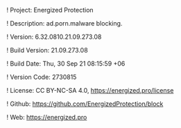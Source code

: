 ! Project: Energized Protection

! Description: ad.porn.malware blocking.

! Version: 6.32.0810.21.09.273.08

! Build Version: 21.09.273.08

! Build Date: Thu, 30 Sep 21 08:15:59 +06

! Version Code: 2730815

! License: CC BY-NC-SA 4.0, https://energized.pro/license

! Github: https://github.com/EnergizedProtection/block

! Web: https://energized.pro
